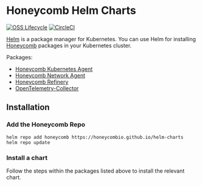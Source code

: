 # Honeycomb Helm Charts

[![OSS Lifecycle](https://img.shields.io/osslifecycle/honeycombio/helm-charts?color=success)](https://github.com/honeycombio/home/blob/main/honeycomb-oss-lifecycle-and-practices.md)
[![CircleCI](https://circleci.com/gh/honeycombio/helm-charts.svg?style=shield)](https://circleci.com/gh/honeycombio/helm-charts)

[Helm](https://helm.sh/) is a package manager for Kubernetes.
You can use Helm for installing [Honeycomb](https://honeycomb.io) packages in your Kubernetes cluster.

Packages:
- [Honeycomb Kubernetes Agent](./charts/honeycomb)
- [Honeycomb Network Agent](./charts/network-agent)
- [Honeycomb Refinery](./charts/refinery)
- [OpenTelemetry-Collector](./charts/opentelemetry-collector)

## Installation

### Add the Honeycomb Repo
```
helm repo add honeycomb https://honeycombio.github.io/helm-charts
helm repo update
```
### Install a chart
Follow the steps within the packages listed above to install the relevant chart.
